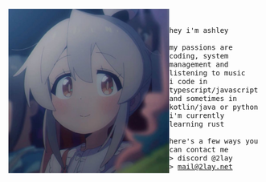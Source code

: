 <p float="left">
    <img src="img/av.png" width="320" align="left">
    <samp>
      <br>
      <br>
      hey i'm ashley
      <br>
      <br>
      my passions are coding, system management and listening to music
      <br>
      i code in typescript/javascript and sometimes in kotlin/java or python
      <br>
      i'm currently learning rust
      <br>
      <br>
      here's a few ways you can contact me
      <br>
      > discord @2lay
      <br>
      > <a href="mailto:mail@2lay.net">mail@2lay.net</a><br>
      <br>
      </samp>
</p>

